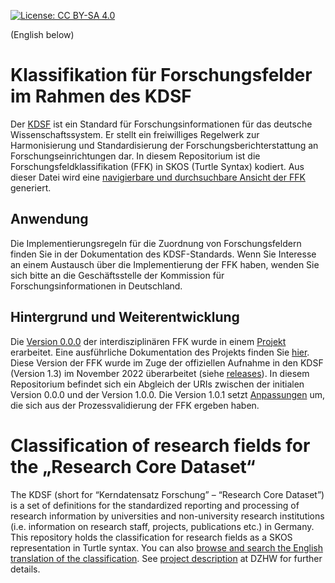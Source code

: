 [![License: CC BY-SA 4.0](https://img.shields.io/badge/License-CC%20BY--SA%204.0-lightgrey.svg)](https://creativecommons.org/licenses/by-sa/4.0/)

(English below)

Klassifikation für Forschungsfelder im Rahmen des KDSF
========================================================================
Der [KDSF](https://kerndatensatz-forschung.de/) ist ein Standard für Forschungsinformationen für das deutsche Wissenschaftssystem. Er stellt ein freiwilliges Regelwerk zur Harmonisierung und Standardisierung der Forschungsberichterstattung an Forschungseinrichtungen dar. In diesem Repositorium ist die Forschungsfeldklassifikation (FFK) in SKOS (Turtle Syntax) kodiert. Aus dieser Datei wird eine [navigierbare und durchsuchbare Ansicht der FFK](https://w3id.org/kdsf-ffk/) generiert.
## Anwendung
Die Implementierungsregeln für die Zuordnung von Forschungsfeldern finden Sie in der Dokumentation des KDSF-Standards. Wenn Sie Interesse an einem Austausch über die Implementierung der FFK haben, wenden Sie sich bitte an die Geschäftsstelle der Kommission für Forschungsinformationen in Deutschland.
## Hintergrund und Weiterentwicklung
Die [Version 0.0.0](https://github.com/KDSF-FFK/kdsf-ffk/tree/v0.0.0) der interdisziplinären FFK wurde in einem [Projekt](https://www.ibi.hu-berlin.de/de/forschung/information_retrieval/projekte-aktivitaeten/kdsff2020) erarbeitet. Eine ausführliche Dokumentation des Projekts finden Sie [hier](https://kerndatensatz-forschung.de/index.php?id=forschungsfelder). Diese Version der FFK wurde im Zuge der offiziellen Aufnahme in den KDSF (Version 1.3) im November 2022 überarbeitet (siehe [releases](https://github.com/KDSF-FFK/kdsf-ffk/releases)). In diesem Repositorium befindet sich ein Abgleich der URIs zwischen der initialen Version 0.0.0 und der Version 1.0.0. Die Version 1.0.1 setzt [Anpassungen](https://kerndatensatz-forschung.de/index.php?id=anpassungen_version2) um, die sich aus der Prozessvalidierung der FFK ergeben haben. 

# Classification of research fields for the „Research Core Dataset“
The KDSF (short for “Kerndatensatz Forschung” – “Research Core Dataset”) is a set of definitions for the standardized reporting and processing of research information by universities and non-university research institutions (i.e. information on research staff, projects, publications etc.) in Germany. This repository holds the classification for  research fields as a SKOS representation in Turtle syntax. You can also [browse and search the English translation of the classification](https://skohub.io/KDSF-FFK/kdsf-ffk/heads/main/w3id.org/kdsf-ffk/index.en.html).
See [project description](https://www.dzhw.eu/en/forschung/projekt?pr_id=660) at DZHW for further details.
